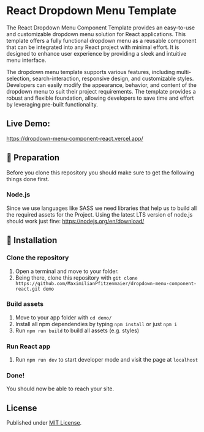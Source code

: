 # React Dropdown Menu Template

The React Dropdown Menu Component Template provides an easy-to-use and customizable dropdown menu solution for React applications. This template offers a fully functional dropdown menu as a reusable component that can be integrated into any React project with minimal effort. It is designed to enhance user experience by providing a sleek and intuitive menu interface.

The dropdown menu template supports various features, including multi-selection, search-interaction, responsive design, and customizable styles. Developers can easily modify the appearance, behavior, and content of the dropdown menu to suit their project requirements. The template provides a robust and flexible foundation, allowing developers to save time and effort by leveraging pre-built functionality.

## Live Demo:

https://dropdown-menu-component-react.vercel.app/

## :electric_plug: Preparation

Before you clone this repository you should make sure to get the following things done first.

### Node.js

Since we use languages like SASS we need libraries that help us to build all the required assets for the Project.
Using the latest LTS version of node.js should work just fine: https://nodejs.org/en/download/

## :checkered_flag: Installation

### Clone the repository

1. Open a terminal and move to your folder.
2. Being there, clone this repository with `git clone https://github.com/MaximilianPfitzenmaier/dropdown-menu-component-react.git demo`

### Build assets

1. Move to your app folder with `cd demo/`
2. Install all npm dependendies by typing `npm install` or just `npm i`
3. Run `npm run build` to build all assets (e.g. styles)

### Run React app

1. Run `npm run dev` to start developer mode and visit the page at `localhost`

### Done!

You should now be able to reach your site.

## License

Published under [MIT License](./LICENSE).
